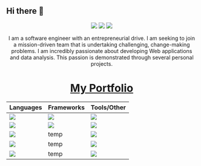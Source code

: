 ## Hi there 👋

<p align="center">
 
 <img src="https://badges.pufler.dev/visits/JayNode/JayNode"/> 
 <img src="https://badges.pufler.dev/repos/JayNode"/>
 <img src="https://badges.pufler.dev/commits/monthly/JayNode" />
</p>

<p align="center">
I am a software engineer with an entrepreneurial drive. I am seeking to join a mission-driven team that is undertaking challenging, change-making problems. I am incredibly passionate about developing Web applications and data analysis. This passion is demonstrated through several personal projects.
</p>
<h1 align="center"><a href="">My Portfolio</a></h1>
<p align="center">

| Languages  | Frameworks | Tools/Other |
| :------------- | :------------- | :------------- |
| <img src="https://img.shields.io/badge/-Python-black?style=flat-square&logo=python"/> | <img src="https://img.shields.io/badge/-React-black?style=flat-square&logo=react"/> | <img src="https://img.shields.io/badge/-Bootstrap-563D7C?style=flat-square&logo=bootstrap"/> |
| <img src="https://img.shields.io/badge/-JavaScript-black?style=flat-square&logo=javascript"/> | <img src="https://img.shields.io/badge/-Nodejs-black?style=flat-square&logo=Node.js"/>  | <img src="https://img.shields.io/badge/-Agile/Scrum-black?style=flat-square&logo=scrum"/> |
| <img src="https://img.shields.io/badge/-HTML5-E34F26?style=flat-square&logo=html5&logoColor=white"/> | temp | <img src="https://img.shields.io/badge/-Git-black?style=flat-square&logo=git"/> |
| <img src="https://img.shields.io/badge/-CSS3-1572B6?style=flat-square&logo=css3"/> | temp | <img src="https://img.shields.io/badge/-MongoDB-black?style=flat-square&logo=mongodb"/> |
| <img src="https://img.shields.io/badge/-Java-black?style=flat-square&logo=java"/> | temp | <img src="https://img.shields.io/badge/-GitHub-black?style=flat-square&logo=github"/> |

</p>

